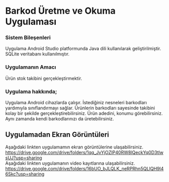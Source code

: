 # Barkod Üretme ve Okuma Uygulaması

### Sistem Bileşenleri

Uygulama Android Studio platformunda Java dili kullanılarak geliştirilmiştir. SQLite veritabanı kullanılmıştır.

### Uygulamanın Amacı

Ürün stok takibini gerçekleştirmektir.

### Uygulama hakkında;

Uygulama Android cihazlarda çalışır. İstediğiniz nesneleri barkodları yardımıyla sınıflandırmayı sağlar. Ürünlerin barkodları sayesinde takibini kolay bir şekilde gerçekleştirebilirsiniz. Ürün adedini, konumu görebilirsiniz. Aynı zamanda kendi barkodlarınızı da üretebilirsiniz.


## Uygulamadan Ekran Görüntüleri
Aşağıdaki linkten uygulamamın ekran görüntülerine ulaşabilirsiniz.<br>
https://drive.google.com/drive/folders/1qq_JvYjOZIP40RW8lQeckYq0D3tlwsUJ?usp=sharing
<br>Aşağıdaki linkten uygulamanın video kayıtlarına ulaşabilirsiniz.<br>
https://drive.google.com/drive/folders/16bUO_bJLQLK_neRPRhn5QLlQH9l46Skc?usp=sharing

